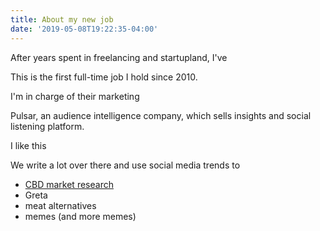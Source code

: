 ```yaml
---
title: About my new job
date: '2019-05-08T19:22:35-04:00'
---
```

After years spent in freelancing and startupland, I've

This is the first full-time job I hold since 2010. 

I'm in charge of their marketing  

Pulsar, an audience intelligence company, which sells insights and social listening platform. 

I like this 

We write a lot over there and use social media trends to 

* [CBD market research](https://www.pulsarplatform.com/resources/cbd-market-research-analysis-social-trends-2019/)
* Greta
* meat alternatives
* memes (and more memes)
